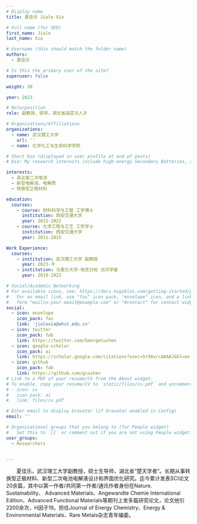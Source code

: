 ```yaml
---
# Display name
title: 夏佳乐 Jiale Xia 

# Full name (for SEO)
first_name: Jiale
last_name: Xia

# Username (this should match the folder name)
authors:
  - 夏佳乐

# Is this the primary user of the site?
superuser: false

weight: 30

year: 2023

# Role/position
role: 副教授，硕导，湖北省高层次人才

# Organizations/Affiliations
organizations:
  - name: 武汉理工大学
    url: ''
  - name: 化学化工与生命科学学院

# Short bio (displayed in user profile at end of posts)
# bio: My research interests include high-energy Secondary Batteries, advanced electrolytes and conversion-type cathode materials.

interests:
  - 高比能二次电池
  - 新型电解液、电解质
  - 转换型正极材料

education:
  courses:
    - course: 材料科学与工程 工学博士
      institution: 西安交通大学
      year: 2015-2022
    - course: 化学工程与工艺 工学学士
      institution: 西安交通大学
      year: 2011-2015

Work Experience:
  courses:
    - institution: 武汉理工大学 副教授
      year: 2023-今
    - institution: 马里兰大学-帕克分校 访问学者
      year: 2019-2022

# Social/Academic Networking
# For available icons, see: https://docs.hugoblox.com/getting-started/page-builder/#icons
#   For an email link, use "fas" icon pack, "envelope" icon, and a link in the
#   form "mailto:your-email@example.com" or "#contact" for contact widget.
social:
  - icon: envelope
    icon_pack: fas
    link: 'jialexia@whut.edu.cn'
  - icon: twitter
    icon_pack: fab
    link: https://twitter.com/GeorgeCushen
  - icon: google-scholar
    icon_pack: ai
    link: https://scholar.google.com/citations?user=5r9AvrcAAAAJ&hl=en
  - icon: github
    icon_pack: fab
    link: https://github.com/gcushen
# Link to a PDF of your resume/CV from the About widget.
# To enable, copy your resume/CV to `static/files/cv.pdf` and uncomment the lines below.
# - icon: cv
#   icon_pack: ai
#   link: files/cv.pdf

# Enter email to display Gravatar (if Gravatar enabled in Config)
email: ''

# Organizational groups that you belong to (for People widget)
#   Set this to `[]` or comment out if you are not using People widget.
user_groups:
  - Researchers


---
```


&emsp;&emsp;夏佳乐，武汉理工大学副教授，硕士生导师，湖北省“楚天学者”。长期从事转换型正极材料、新型二次电池电解液设计和界面优化研究。迄今累计发表SCI论文20余篇，其中以第一作者/共同第一作者/通讯作者身份在Nature. Sustainability、 Advanced Materials、Angewandte Chemie International Edition、Advanced Functional Materials等期刊上发多篇研究论文，论文他引2200余次，H因子19。担任Journal of Energy Chemistry、Energy & Environmental Materials、Rare Metals杂志青年编委。

